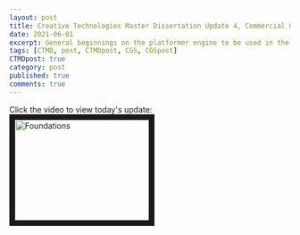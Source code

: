 ```yaml
---
layout: post
title: Creative Technologies Master Dissertation Update 4, Commercial Games Studio Solo Project Update 1
date: 2021-06-01
excerpt: General beginnings on the platformer engine to be used in the Solo project and the Masters Dissertation.
tags: [CTMD, post, CTMDpost, CGS, CGSpost]
CTMDpost: true
category: post
published: true
comments: true
---
```

Click the video to view today's update:
<a href="http://www.youtube.com/watch?feature=player_embedded&v=4UgoHZ2kHGg" target="_blank"><img src="http://img.youtube.com/vi/4UgoHZ2kHGg/0.jpg" alt="Foundations" width="240" height="180" border="10" /></a>